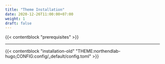 ```yaml
---
title: "Theme Installation"
date: 2020-12-26T11:00:00+07:00
weight: 1
draft: false
---
```


{{< contentblock "prerequisites" >}}

---

{{< contentblock "installation-old" "THEME:northendlab-hugo,CONFIG:config/_default/config.toml" >}}
